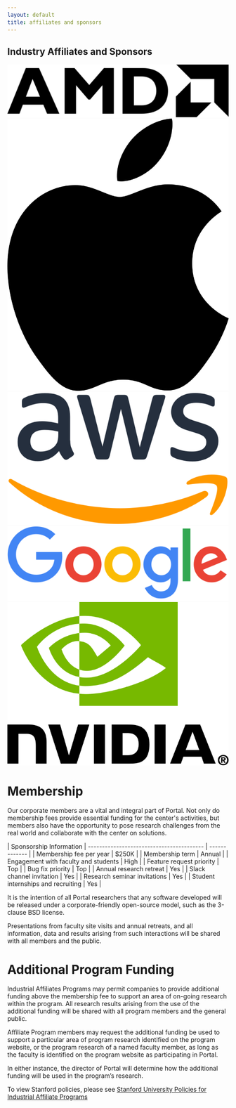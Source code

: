 ```yaml
---
layout: default
title: affiliates and sponsors
---
```


<h2>Industry Affiliates and Sponsors</h2>
<p>
<span class="founding"><img src="/img/sponsors/amd-logo.svg" /></span>
<span class="founding"><img src="/img/sponsors/apple-logo.svg" /></span>
<span class="founding"><img src="/img/sponsors/aws-logo.svg" /></span>
<span class="founding"><img src="/img/sponsors/google-logo.svg" /></span>
<span class="founding"><img src="/img/sponsors/nvidia-logo.svg" /></span>
</p>

<!--<div id="sponsors">
<div style="text-align:right;"><span class="founding" style="padding-left:30px;">Founding Sponsor</span></div>

<h2>Platinum Members</h2>
<p>
<span class="founding"><img src="/img/sponsors/amazon.png" /></span>
</p>

<h2>Gold Members</h2>
<p>
<img class="sponsor" src="/img/sponsors/ethereum.png" />
</p>

<h2>Silver Members</h2>
<p>
<span class="founding"><img src="/img/sponsors/certora.png" /></span>
<span class="founding"><img src="/img/sponsors/adacore.png" /></span>
</p>

<h2>Government Sponsors</h2>
<p>
<img class="sponsor" src="/img/sponsors/bsf.png" />
<img class="sponsor" src="/img/sponsors/darpa.png" />
<img class="sponsor" src="/img/sponsors/nsf.png" />
</p>

<h2>Additional Sponsors</h2>
<p>
<span class="founding"><img class="sponsor" src="/img/sponsors/vmware.png" /></span>
</p>

</div>

# Affiliated Stanford Centers
[Stanford Center for Agile Hardware](https://aha.stanford.edu)  
[Stanford Center for AI Safety](https://aisafety.stanford.edu/)  
[Stanford Center for Blockchain Research](https://cbr.stanford.edu/)
-->

# Membership

Our corporate members are a vital and integral part of Portal.  Not only do
membership fees provide essential funding for the center's activities, but
members also have the opportunity to pose research challenges from the real
world and collaborate with the center on solutions.

| Sponsorship Information                                 |
----------------------------------------- | ------------- |
| Membership fee per year                 | $250K         |
| Membership term                         | Annual        |
| Engagement with faculty and students    | High          |
| Feature request priority                | Top           |
| Bug fix priority                        | Top           |
| Annual research retreat                 | Yes           |
| Slack channel invitation                | Yes           |
| Research seminar invitations            | Yes           |
| Student internships and recruiting      | Yes           |

It is the intention of all Portal researchers that any software developed will be released under a corporate-friendly open-source model, such as the 3-clause BSD license.

Presentations from faculty site visits and annual retreats, and all information, data and results arising from such interactions will be shared with all members and the public.

# Additional Program Funding

Industrial Affiliates Programs may permit companies to provide additional
funding above the membership fee to support an area of on-going research within
the program. All research results arising from the use of the additional
funding will be shared with all program members and the general public.

Affiliate Program members may request the additional funding be used to support
a particular area of program research identified on the program website, or the
program research of a named faculty member, as long as the faculty is
identified on the program website as participating in Portal.

In either instance, the director of Portal will determine how the additional
funding will be used in the program’s research.


To view Stanford policies, please see [Stanford University Policies for Industrial Affiliate Programs](https://doresearch.stanford.edu/policies/research-policy-handbook/definitions-and-types-agreements/establishment-industrial-affiliates-and-related-membership-supported-programs)
